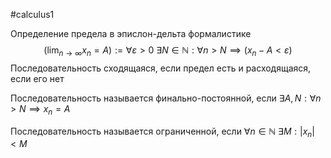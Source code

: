 #calculus1 

Определение предела в эпислон-дельта формалистике
$$
(\lim_{ n \to \infty } x_{n} = A) := \forall \varepsilon>0 \ \exists N\in \mathbb{N} : \forall n > N \implies (x_{n} -A < \varepsilon)
$$
Последовательность сходящаяся, если предел есть и расходящаяся, если его нет

Последовательность называется финально-постоянной, если $\exists A, N : \forall n>N \implies x_{n} = A$

Последовательность называется ограниченной, если $\forall n\in \mathbb{N} \ \exists M : |x_{n}| < M$